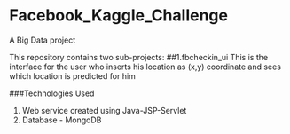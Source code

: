 # Facebook_Kaggle_Challenge
A Big Data project

This repository contains two sub-projects:
##1.fbcheckin_ui
This is the interface for the user who inserts his location as (x,y) coordinate and sees which location is predicted for him

###Technologies Used 
1. Web service created using Java-JSP-Servlet
2. Database - MongoDB


